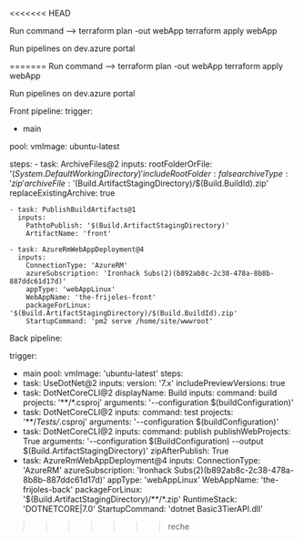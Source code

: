 <<<<<<< HEAD

Run command --> 
terraform plan -out webApp
terraform apply webApp

Run pipelines on dev.azure portal

=======
Run command --> 
terraform plan -out webApp
terraform apply webApp

Run pipelines on dev.azure portal

Front pipeline:
trigger:
- main

pool:
  vmImage: ubuntu-latest

steps:
    - task: ArchiveFiles@2
      inputs:
        rootFolderOrFile: '$(System.DefaultWorkingDirectory)'
        includeRootFolder: false
        archiveType: 'zip'
        archiveFile: '$(Build.ArtifactStagingDirectory)/$(Build.BuildId).zip'
        replaceExistingArchive: true


    - task: PublishBuildArtifacts@1
      inputs:
        PathtoPublish: '$(Build.ArtifactStagingDirectory)'
        ArtifactName: 'front'

    - task: AzureRmWebAppDeployment@4
      inputs:
        ConnectionType: 'AzureRM'
        azureSubscription: 'Ironhack Subs(2)(b892ab8c-2c38-478a-8b8b-887ddc61d17d)'
        appType: 'webAppLinux'
        WebAppName: 'the-frijoles-front' 
        packageForLinux: '$(Build.ArtifactStagingDirectory)/$(Build.BuildId).zip'
        StartupCommand: 'pm2 serve /home/site/wwwroot'



Back pipeline:

trigger:
- main
pool:
  vmImage: 'ubuntu-latest'
steps:
- task: UseDotNet@2
  inputs:
    version: '7.x'
    includePreviewVersions: true
- task: DotNetCoreCLI@2
  displayName: Build
  inputs:
    command: build
    projects: '**/*.csproj'
    arguments: '--configuration $(buildConfiguration)' 
- task: DotNetCoreCLI@2
  inputs:
    command: test
    projects: '**/*Tests/*.csproj'
    arguments: '--configuration $(buildConfiguration)'
- task: DotNetCoreCLI@2
  inputs:
    command: publish
    publishWebProjects: True
    arguments: '--configuration $(BuildConfiguration) --output $(Build.ArtifactStagingDirectory)'
    zipAfterPublish: True
- task: AzureRmWebAppDeployment@4
  inputs:
    ConnectionType: 'AzureRM'
    azureSubscription: 'Ironhack Subs(2)(b892ab8c-2c38-478a-8b8b-887ddc61d17d)'
    appType: 'webAppLinux'
    WebAppName: 'the-frijoles-back'
    packageForLinux: '$(Build.ArtifactStagingDirectory)/**/*.zip'
    RuntimeStack: 'DOTNETCORE|7.0'
    StartupCommand: 'dotnet Basic3TierAPI.dll'
>>>>>>> reche
